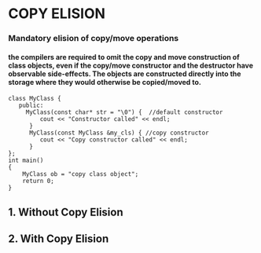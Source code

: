 # COPY ELISION
### Mandatory elision of copy/move operations
#### the compilers are required to omit the copy and move construction of class objects, even if the copy/move constructor and the destructor have observable side-effects. The objects are constructed directly into the storage where they would otherwise be copied/moved to. 
```
class MyClass {
   public:
     MyClass(const char* str = "\0") {  //default constructor
         cout << "Constructor called" << endl;
      }
      MyClass(const MyClass &my_cls) { //copy constructor
         cout << "Copy constructor called" << endl;
      }
};
int main()
{
    MyClass ob = "copy class object";
    return 0;
}
```
## 1. Without Copy Elision


## 2. With Copy Elision

